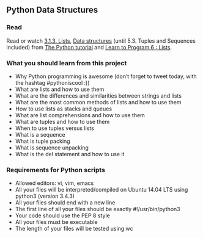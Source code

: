 ## Python Data Structures

### Read

Read or watch [3.1.3. Lists](https://docs.python.org/3.4/tutorial/introduction.html#lists), [Data structures](https://docs.python.org/3.4/tutorial/datastructures.html) (until 5.3. Tuples and Sequences included) from [The Python tutorial](https://docs.python.org/3.4/tutorial/index.html) and [Learn to Program 6 : Lists](https://www.youtube.com/watch?v=A1HUzrvS-Pw).

### What you should learn from this project

- Why Python programming is awesome (don’t forget to tweet today, with the hashtag #pythoniscool :))
- What are lists and how to use them
- What are the differences and similarities between strings and lists
- What are the most common methods of lists and how to use them
- How to use lists as stacks and queues
- What are list comprehensions and how to use them
- What are tuples and how to use them
- When to use tuples versus lists
- What is a sequence
- What is tuple packing
- What is sequence unpacking
- What is the del statement and how to use it

### Requirements for Python scripts

- Allowed editors: vi, vim, emacs
- All your files will be interpreted/compiled on Ubuntu 14.04 LTS using python3 (version 3.4.3)
- All your files should end with a new line
- The first line of all your files should be exactly #!/usr/bin/python3
- Your code should use the PEP 8 style
- All your files must be executable
- The length of your files will be tested using wc
